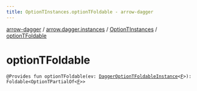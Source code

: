 ```yaml
---
title: OptionTInstances.optionTFoldable - arrow-dagger
---
```


[arrow-dagger](../../index.html) / [arrow.dagger.instances](../index.html) / [OptionTInstances](index.html) / [optionTFoldable](./option-t-foldable.html)

# optionTFoldable

`@Provides fun optionTFoldable(ev: `[`DaggerOptionTFoldableInstance`](../-dagger-option-t-foldable-instance/index.html)`<`[`F`](index.html#F)`>): Foldable<OptionTPartialOf<`[`F`](index.html#F)`>>`